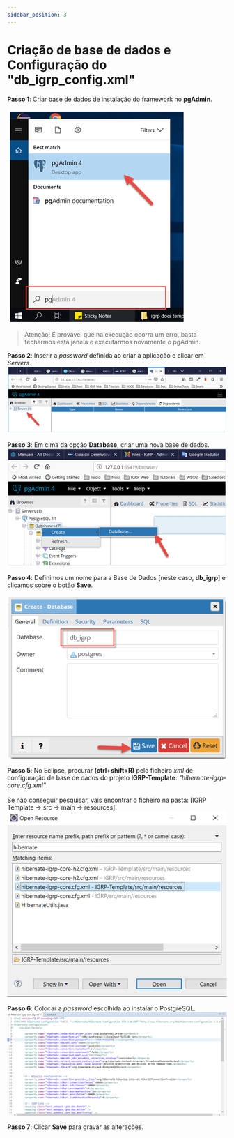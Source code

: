 ```yaml
---
sidebar_position: 3
---
```


# Criação de base de dados e Configuração do "db_igrp_config.xml"

**Passo 1**: Criar base de dados de instalação do framework no **pgAdmin**.<br></br> 
![pgAdmin](img/pgAdmin.png)

>Atenção: É provável que na execução ocorra um erro, basta fecharmos esta janela e executarmos novamente o pgAdmin.

**Passo 2**: Inserir a _password_ definida ao criar a aplicação e clicar em _Servers_.
![Adicionar password](img/addPass.png)

**Passo 3**: Em cima da opção **Database**, criar uma nova base de dados.
![Criar Base de Dados](img/createDB.png)

**Passo 4**: Definimos um nome para a Base de Dados [neste caso, **db_igrp**] e clicamos sobre o botão **Save**. <br></br> 
![Definir nome da Base de Dados](img/nomeBD.png)

**Passo 5**: No Eclipse, procurar **(ctrl+shift+R)** pelo ficheiro _xml_ de configuração de base de dados do projeto **IGRP-Template**: _"hibernate-igrp-core.cfg.xml"_.<br></br> 
Se não conseguir pesquisar, vais encontrar o ficheiro na pasta: [IGRP Template -> src -> main -> resources].
![Ficheiro hibernate-igrp-core.cfg.xml ](img/fileHibernate-igrp-core.cfg.xml.png)
 
**Passo 6**: Colocar a _password_ escolhida ao instalar o PostgreSQL.
![Password Base de Dados](img/PassBD.png)

**Passo 7**: Clicar **Save** para gravar as alterações.

